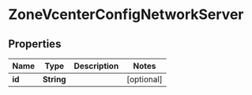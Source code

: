 

# ZoneVcenterConfigNetworkServer

## Properties

Name | Type | Description | Notes
------------ | ------------- | ------------- | -------------
**id** | **String** |  |  [optional]



